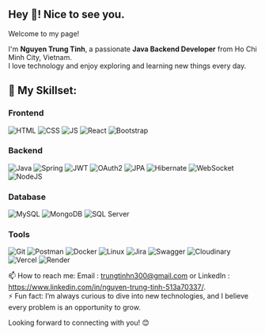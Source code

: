 ## **Hey 👋! Nice to see you.**  
Welcome to my page!  

I'm **Nguyen Trung Tinh**, a passionate **Java Backend Developer** from Ho Chi Minh City, Vietnam.  
I love technology and enjoy exploring and learning new things every day.  

## 🔧 **My Skillset**:

### **Frontend**  
![HTML](https://img.shields.io/badge/HTML-%23E34F26?style=for-the-badge&logo=html5&logoColor=white) ![CSS](https://img.shields.io/badge/CSS-%231572B6?style=for-the-badge&logo=css3&logoColor=white) ![JS](https://img.shields.io/badge/JavaScript-%23F7DF1E?style=for-the-badge&logo=javascript&logoColor=white) ![React](https://img.shields.io/badge/React-%23282C34?style=for-the-badge&logo=react&logoColor=61DAFB) ![Bootstrap](https://img.shields.io/badge/Bootstrap-%237A00B4?style=for-the-badge&logo=bootstrap&logoColor=white)

### **Backend**  
![Java](https://img.shields.io/badge/Java-%23F7B924?style=for-the-badge&logo=java&logoColor=white) ![Spring](https://img.shields.io/badge/Spring%20Boot-%236DB33F?style=for-the-badge&logo=springboot&logoColor=white) ![JWT](https://img.shields.io/badge/JWT-%2325B7F0?style=for-the-badge&logo=jsonwebtokens&logoColor=white) ![OAuth2](https://img.shields.io/badge/OAuth2-%2300A4F2?style=for-the-badge&logo=oauth&logoColor=white) ![JPA](https://img.shields.io/badge/JPA-%234F5B41?style=for-the-badge&logo=jpa&logoColor=white) ![Hibernate](https://img.shields.io/badge/Hibernate-%23000000?style=for-the-badge&logo=hibernate&logoColor=white) ![WebSocket](https://img.shields.io/badge/WebSocket-%230066CC?style=for-the-badge&logo=websocket&logoColor=white) ![NodeJS](https://img.shields.io/badge/NodeJS-%23038C5A?style=for-the-badge&logo=nodejs&logoColor=white)


### **Database**  
![MySQL](https://img.shields.io/badge/MySQL-%234479A1?style=for-the-badge&logo=mysql&logoColor=white) ![MongoDB](https://img.shields.io/badge/MongoDB-%236DB33F?style=for-the-badge&logo=mongodb&logoColor=white) ![SQL Server](https://img.shields.io/badge/SQL%20Server-%23038C5A?style=for-the-badge&logo=microsoftsqlserver&logoColor=white)

### **Tools**  
![Git](https://img.shields.io/badge/Git-%23F14E32?style=for-the-badge&logo=git&logoColor=white) ![Postman](https://img.shields.io/badge/Postman-%23FF6C37?style=for-the-badge&logo=postman&logoColor=white) ![Docker](https://img.shields.io/badge/Docker-%232496ED?style=for-the-badge&logo=docker&logoColor=white) ![Linux](https://img.shields.io/badge/Linux-%23000000?style=for-the-badge&logo=linux&logoColor=white) ![Jira](https://img.shields.io/badge/Jira-%23005B96?style=for-the-badge&logo=jira&logoColor=white) ![Swagger](https://img.shields.io/badge/Swagger-%236DB33F?style=for-the-badge&logo=swagger&logoColor=white) ![Cloudinary](https://img.shields.io/badge/Cloudinary-%232496ED?style=for-the-badge&logo=cloudinary&logoColor=white) ![Vercel](https://img.shields.io/badge/Vercel-000000?logo=vercel&logoColor=white&style=for-the-badge)
 ![Render](https://img.shields.io/badge/Render-%237A00B4?logo=render&logoColor=white&style=for-the-badge)


📫 How to reach me: Email : trungtinhn300@gmail.com or LinkedIn : https://www.linkedin.com/in/nguyen-trung-tinh-513a70337/.  
⚡ Fun fact: I’m always curious to dive into new technologies, and I believe every problem is an opportunity to grow.  

Looking forward to connecting with you! 😊
